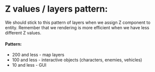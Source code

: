 # Z values / layers pattern:

We should stick to this pattern of layers when we assign Z component to entity. Remember that we rendering is more efficient when we have less different Z values.

#### Pattern:
- 200 and less - map layers 
- 100 and less - interactive objects (characters, enemies, vehicles)
- 10 and less - GUI